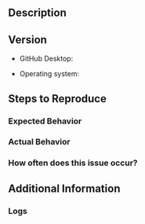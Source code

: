 <!--
First and foremost, we’d like to thank you for taking the time to contribute to our project. Before submitting your issue, please follow these steps:

1. Familiarize yourself with our contributing guide:
	* https://github.com/desktop/desktop/blob/master/CONTRIBUTING.md#contributing-to-github-desktop
2. Check if your issue is in the known-issues and work-arounds doc:
	* https://github.com/desktop/desktop/blob/master/docs/known-issues.md
3. Make sure your issue isn’t a duplicate of another issue
4. If you have made it to this step, go ahead and fill out the template below
-->

## Description
<!--
Provide a detailed description of the behavior you're seeing or the behavior you'd like to see **below** this comment.
-->


## Version
<!--
Place the version of GitHub Desktop you have installed **below** this comment. What version of GitHub Desktop are you running? This is displayed under the 'About GitHub Desktop' menu ite,. If you are running from source, include the commit by running `git rev-parse HEAD` from the local repository.
-->
* GitHub Desktop:
<!--
Place the version of your operating system **below** this comment. The operatoring system you are tunning on may also help with reproducing the issue. If you are on macOS, launch 'About This Mac' and write down the OS version listed. If you are on Windos, open 'Command Prompt' and attach the output of this command: 'cmd /c ver'
-->
* Operating system:


## Steps to Reproduce
<!--
List the steps to reproduce your issue **below** this comment
ex,
1. `step 1`
2. `step 2`
3. `and so on…`
-->

### Expected Behavior
<!-- What you expected to happen -->

### Actual Behavior
<!-- What actually happens -->

### How often does this issue occur?
<!-- `Sometimes`, `Most of the time`, or `Every time` -->


## Additional Information
<!--
Place any additional information, configuration, or data that might be necessary to reproduce the issue **below** this comment.

If you have screen shots or gifs that visualize the issue please include them.

If the issue involves a specific public repository, including the information about it will make it easier to recreate the issue.

If you are dealing with a performance issue or regression, attaching a Timeline profile of the task will help the developers understand the runtime behavior of the application on your machine.
https://github.com/desktop/desktop/blob/master/docs/contributing/timeline-profile.md
-->

### Logs
<!--
Attach your log file (You can simply drag your file here to insert it) to this issue. Please make sure the generated link to your log file is **below** this comment section otherwise it will not appear when you submit your issue.

macOS logs location: `~/Library/Application Support/GitHub Desktop/logs/*.desktop.production.log`
Windows logs location: `%APPDATA%\GitHub Desktop\logs\*.desktop.production.log`

The log files are organized by date, so see if anything was generated for today's date.
-->

